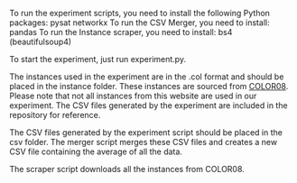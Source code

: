 To run the experiment scripts, you need to install the following Python packages:
pysat
networkx
To run the CSV Merger, you need to install:
pandas
To run the Instance scraper, you need to install:
bs4 (beautifulsoup4)

To start the experiment, just run experiment.py.

The instances used in the experiment are in the .col format and should be placed in the instance folder. 
These instances are sourced from [COLOR08](https://mat.tepper.cmu.edu/COLOR08/).
Please note that not all instances from this website are used in our experiment.
The CSV files generated by the experiment are included in the repository for reference.

The CSV files generated by the experiment script should be placed in the csv folder. 
The merger script merges these CSV files and creates a new CSV file containing the average of all the data.

The scraper script downloads all the instances from COLOR08.


